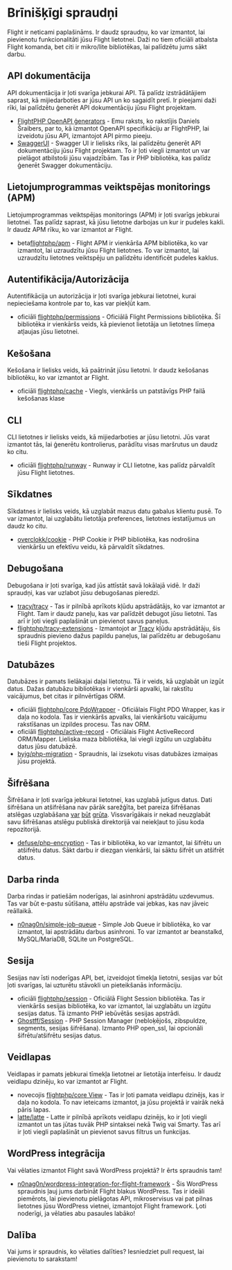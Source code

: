 # Brīnišķīgi spraudņi

Flight ir neticami paplašināms. Ir daudz spraudņu, ko var izmantot, lai pievienotu funkcionalitāti jūsu Flight lietotnei. Daži no tiem oficiāli atbalsta Flight komanda, bet citi ir mikro/lite bibliotēkas, lai palīdzētu jums sākt darbu.

## API dokumentācija

API dokumentācija ir ļoti svarīga jebkurai API. Tā palīdz izstrādātājiem saprast, kā mijiedarboties ar jūsu API un ko sagaidīt pretī. Ir pieejami daži rīki, lai palīdzētu ģenerēt API dokumentāciju jūsu Flight projektam.

- [FlightPHP OpenAPI ģenerators](https://dev.to/danielsc/define-generate-and-implement-an-api-first-approach-with-openapi-generator-and-flightphp-1fb3) - Emu raksts, ko rakstījis Daniels Šraibers, par to, kā izmantot OpenAPI specifikāciju ar FlightPHP, lai izveidotu jūsu API, izmantojot API pirmo pieeju.
- [SwaggerUI](https://github.com/zircote/swagger-php) - Swagger UI ir lielisks rīks, lai palīdzētu ģenerēt API dokumentāciju jūsu Flight projektam. To ir ļoti viegli izmantot un var pielāgot atbilstoši jūsu vajadzībām. Tas ir PHP bibliotēka, kas palīdz ģenerēt Swagger dokumentāciju.

## Lietojumprogrammas veiktspējas monitorings (APM)

Lietojumprogrammas veiktspējas monitorings (APM) ir ļoti svarīgs jebkurai lietotnei. Tas palīdz saprast, kā jūsu lietotne darbojas un kur ir pudeles kakli. Ir daudz APM rīku, ko var izmantot ar Flight.
- <span class="badge bg-info">beta</span>[flightphp/apm](/awesome-plugins/apm) - Flight APM ir vienkārša APM bibliotēka, ko var izmantot, lai uzraudzītu jūsu Flight lietotnes. To var izmantot, lai uzraudzītu lietotnes veiktspēju un palīdzētu identificēt pudeles kaklus.

## Autentifikācija/Autorizācija

Autentifikācija un autorizācija ir ļoti svarīga jebkurai lietotnei, kurai nepieciešama kontrole par to, kas var piekļūt kam.

- <span class="badge bg-primary">oficiāli</span> [flightphp/permissions](/awesome-plugins/permissions) - Oficiālā Flight Permissions bibliotēka. Šī bibliotēka ir vienkāršs veids, kā pievienot lietotāja un lietotnes līmeņa atļaujas jūsu lietotnei. 

## Kešošana

Kešošana ir lielisks veids, kā paātrināt jūsu lietotni. Ir daudz kešošanas bibliotēku, ko var izmantot ar Flight.

- <span class="badge bg-primary">oficiāli</span> [flightphp/cache](/awesome-plugins/php-file-cache) - Viegls, vienkāršs un patstāvīgs PHP failā kešošanas klase

## CLI

CLI lietotnes ir lielisks veids, kā mijiedarboties ar jūsu lietotni. Jūs varat izmantot tās, lai ģenerētu kontrolierus, parādītu visas maršrutus un daudz ko citu.

- <span class="badge bg-primary">oficiāli</span> [flightphp/runway](/awesome-plugins/runway) - Runway ir CLI lietotne, kas palīdz pārvaldīt jūsu Flight lietotnes.

## Sīkdatnes

Sīkdatnes ir lielisks veids, kā uzglabāt mazus datu gabalus klientu pusē. To var izmantot, lai uzglabātu lietotāja preferences, lietotnes iestatījumus un daudz ko citu.

- [overclokk/cookie](/awesome-plugins/php-cookie) - PHP Cookie ir PHP bibliotēka, kas nodrošina vienkāršu un efektīvu veidu, kā pārvaldīt sīkdatnes.

## Debugošana

Debugošana ir ļoti svarīga, kad jūs attīstāt savā lokālajā vidē. Ir daži spraudņi, kas var uzlabot jūsu debugošanas pieredzi.

- [tracy/tracy](/awesome-plugins/tracy) - Tas ir pilnībā aprīkots kļūdu apstrādātājs, ko var izmantot ar Flight. Tam ir daudz paneļu, kas var palīdzēt debugot jūsu lietotni. Tas arī ir ļoti viegli paplašināt un pievienot savus paneļus.
- [flightphp/tracy-extensions](/awesome-plugins/tracy-extensions) - Izmantojot ar [Tracy](/awesome-plugins/tracy) kļūdu apstrādātāju, šis spraudnis pievieno dažus papildu paneļus, lai palīdzētu ar debugošanu tieši Flight projektos.

## Datubāzes

Datubāzes ir pamats lielākajai daļai lietotņu. Tā ir veids, kā uzglabāt un izgūt datus. Dažas datubāzu bibliotēkas ir vienkārši apvalki, lai rakstītu vaicājumus, bet citas ir pilnvērtīgas ORM.

- <span class="badge bg-primary">oficiāli</span> [flightphp/core PdoWrapper](/awesome-plugins/pdo-wrapper) - Oficiālais Flight PDO Wrapper, kas ir daļa no kodola. Tas ir vienkāršs apvalks, lai vienkāršotu vaicājumu rakstīšanas un izpildes procesu. Tas nav ORM.
- <span class="badge bg-primary">oficiāli</span> [flightphp/active-record](/awesome-plugins/active-record) - Oficiālais Flight ActiveRecord ORM/Mapper. Lieliska maza bibliotēka, lai viegli izgūtu un uzglabātu datus jūsu datubāzē.
- [byjg/php-migration](/awesome-plugins/migrations) - Spraudnis, lai izsekotu visas datubāzes izmaiņas jūsu projektā.

## Šifrēšana

Šifrēšana ir ļoti svarīga jebkurai lietotnei, kas uzglabā jutīgus datus. Dati šifrēšana un atšifrēšana nav pārāk sarežģīta, bet pareiza šifrēšanas atslēgas uzglabāšana [var](https://stackoverflow.com/questions/6767839/where-should-i-store-an-encryption-key-for-php#:~:text=Write%20a%20php%20config%20file%20and%20store%20it,folder%20is%20not%20accessible%20to%20the%20end%20user.) [būt](https://www.reddit.com/r/PHP/comments/luqsn/the_encryption_key_where_do_you_store_it/) [grūta](https://security.stackexchange.com/questions/48047/location-to-store-an-encryption-key). Vissvarīgākais ir nekad neuzglabāt savu šifrēšanas atslēgu publiskā direktorijā vai neiekļaut to jūsu koda repozitorijā.

- [defuse/php-encryption](/awesome-plugins/php-encryption) - Tas ir bibliotēka, ko var izmantot, lai šifrētu un atšifrētu datus. Sākt darbu ir diezgan vienkārši, lai sāktu šifrēt un atšifrēt datus.

## Darba rinda

Darba rindas ir patiešām noderīgas, lai asinhroni apstrādātu uzdevumus. Tas var būt e-pastu sūtīšana, attēlu apstrāde vai jebkas, kas nav jāveic reāllaikā.

- [n0nag0n/simple-job-queue](/awesome-plugins/simple-job-queue) - Simple Job Queue ir bibliotēka, ko var izmantot, lai apstrādātu darbus asinhroni. To var izmantot ar beanstalkd, MySQL/MariaDB, SQLite un PostgreSQL.

## Sesija

Sesijas nav īsti noderīgas API, bet, izveidojot tīmekļa lietotni, sesijas var būt ļoti svarīgas, lai uzturētu stāvokli un pieteikšanās informāciju.

- <span class="badge bg-primary">oficiāli</span> [flightphp/session](/awesome-plugins/session) - Oficiālā Flight Session bibliotēka. Tas ir vienkāršs sesijas bibliotēka, ko var izmantot, lai uzglabātu un izgūtu sesijas datus. Tā izmanto PHP iebūvētās sesijas apstrādi.
- [Ghostff/Session](/awesome-plugins/ghost-session) - PHP Session Manager (nebloķējošs, zibspuldze, segments, sesijas šifrēšana). Izmanto PHP open_ssl, lai opcionāli šifrētu/atšifrētu sesijas datus.

## Veidlapas

Veidlapas ir pamats jebkurai tīmekļa lietotnei ar lietotāja interfeisu. Ir daudz veidlapu dzinēju, ko var izmantot ar Flight.

- <span class="badge bg-warning">novecojis</span> [flightphp/core View](/learn#views) - Tas ir ļoti pamata veidlapu dzinējs, kas ir daļa no kodola. To nav ieteicams izmantot, ja jūsu projektā ir vairāk nekā pāris lapas.
- [latte/latte](/awesome-plugins/latte) - Latte ir pilnībā aprīkots veidlapu dzinējs, ko ir ļoti viegli izmantot un tas jūtas tuvāk PHP sintaksei nekā Twig vai Smarty. Tas arī ir ļoti viegli paplašināt un pievienot savus filtrus un funkcijas.

## WordPress integrācija

Vai vēlaties izmantot Flight savā WordPress projektā? Ir ērts spraudnis tam!

- [n0nag0n/wordpress-integration-for-flight-framework](/awesome-plugins/n0nag0n_wordpress) - Šis WordPress spraudnis ļauj jums darbināt Flight blakus WordPress. Tas ir ideāli piemērots, lai pievienotu pielāgotas API, mikroservisus vai pat pilnas lietotnes jūsu WordPress vietnei, izmantojot Flight framework. Ļoti noderīgi, ja vēlaties abu pasaules labāko!

## Dalība

Vai jums ir spraudnis, ko vēlaties dalīties? Iesniedziet pull request, lai pievienotu to sarakstam!